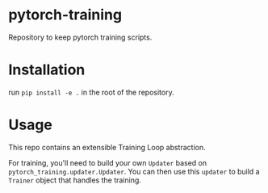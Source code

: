 # pytorch-training

Repository to keep pytorch training scripts.

# Installation

run `pip install -e .` in the root of the repository.

# Usage

This repo contains an extensible Training Loop abstraction.

For training, you'll need to build your own `Updater` based on `pytorch_training.updater.Updater`.
You can then use this `updater` to build a `Trainer` object that handles the training.
